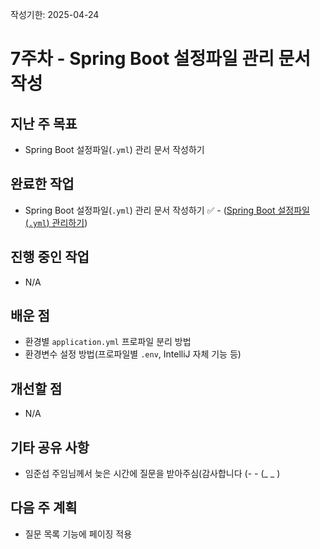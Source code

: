 작성기한: 2025-04-24

# 7주차 - Spring Boot 설정파일 관리 문서 작성

## 지난 주 목표
* Spring Boot 설정파일(`.yml`) 관리 문서 작성하기

## 완료한 작업
* Spring Boot 설정파일(`.yml`) 관리 문서 작성하기 ✅ - ([Spring Boot 설정파일(`.yml`) 관리하기](https://github.com/A-OverFlow/mmb-docs/blob/main/0_%ED%94%84%EB%A1%9C%EC%A0%9D%ED%8A%B8_%EA%B4%80%EB%A6%AC/3_%EC%9A%B4%EC%98%81/Spring_Boot_%EC%84%A4%EC%A0%95%ED%8C%8C%EC%9D%BC_%EA%B4%80%EB%A6%AC%ED%95%98%EA%B8%B0.md))
 
## 진행 중인 작업
* N/A
 
## 배운 점
* 환경별 `application.yml` 프로파일 분리 방법
* 환경변수 설정 방법(프로파일별 `.env`, IntelliJ 자체 기능 등)
 
## 개선할 점
* N/A
 
## 기타 공유 사항
* 임준섭 주임님께서 늦은 시간에 질문을 받아주심(감사합니다 (- - (_ _ )
 
## 다음 주 계획
* 질문 목록 기능에 페이징 적용
